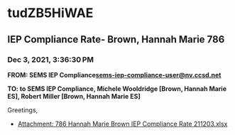 # tudZB5HiWAE
## IEP Compliance Rate- Brown, Hannah Marie 786
### Dec 3, 2021, 3:36:30 PM
**FROM: SEMS IEP Compliance<sems-iep-compliance-user@nv.ccsd.net>**

**TO: to SEMS IEP Compliance, Michele Wooldridge [Brown, Hannah Marie ES], Robert Miller [Brown, Hannah Marie ES]**


Greetings,  





* [Attachment: 786 Hannah Marie Brown IEP Compliance Rate 211203.xlsx](tudZB5HiWAE-attachment-1.xlsx)
